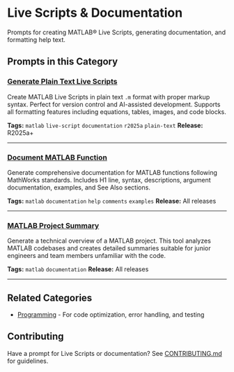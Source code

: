 # Live Scripts & Documentation

Prompts for creating MATLAB&reg; Live Scripts, generating documentation, and formatting help text.

## Prompts in this Category

### [Generate Plain Text Live Scripts](generate-plain-text-live-script.md)

Create MATLAB Live Scripts in plain text `.m` format with proper markup syntax. Perfect for version control and AI-assisted development. Supports all formatting features including equations, tables, images, and code blocks.

**Tags:** `matlab` `live-script` `documentation` `r2025a` `plain-text`
**Release:** R2025a+

---

### [Document MATLAB Function](document-matlab-function.md)

Generate comprehensive documentation for MATLAB functions following MathWorks standards. Includes H1 line, syntax, descriptions, argument documentation, examples, and See Also sections.

**Tags:** `matlab` `documentation` `help` `comments` `examples`
**Release:** All releases

---

### [MATLAB Project Summary](project-summary.md)

Generate a technical overview of a MATLAB project. This tool analyzes MATLAB codebases and creates detailed summaries suitable for junior engineers and team members unfamiliar with the code.

**Tags:** `matlab` `documentation`
**Release:** All releases

---

## Related Categories

- [Programming](../programming/) - For code optimization, error handling, and testing

## Contributing

Have a prompt for Live Scripts or documentation? See [CONTRIBUTING.md](../../CONTRIBUTING.md) for guidelines.
